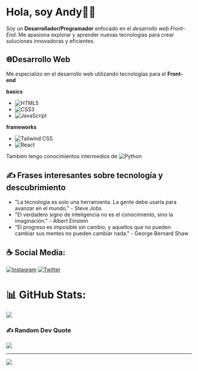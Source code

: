 # Hola, soy Andy🧑🏻
Soy un **Desarrollador/Programador** enfocado en el *desarrollo web Front-End*. Me apasiona explorar y aprender nuevas tecnologías para crear soluciones innovadoras y eficientes.

## 🌐Desarrollo Web
Me especializo en el desarrollo web utilizando tecnologías para el **Front-end**

**basics**
- ![HTML5](https://img.shields.io/badge/html5-F13300.svg?style=for-the-badge&logo=html5&logoColor=white)
- ![CSS3](https://img.shields.io/badge/css3-0022aa.svg?style=for-the-badge&logo=css3&logoColor=white)
- ![JavaScript](https://img.shields.io/badge/javascript-%23323330.svg?style=for-the-badge&logo=javascript&logoColor=%23F7DF1E)

**frameworks**
- ![Tailwind CSS](https://img.shields.io/badge/TailwindCSS-eeeeff.svg?style=for-the-badge&logo=tailwindcss&logoColor=00aaff)
- ![React](https://img.shields.io/badge/react-000533.svg?style=for-the-badge&logo=react&logoColor=1BCAE9)

Tambien tengo conocimientos intermedios de ![Python](https://img.shields.io/badge/python-2270Aa?style=for-the-badge&logo=python&logoColor=ffdd54) 

## ✍️ Frases interesantes sobre tecnología y descubrimiento

- "La tecnología es solo una herramienta. La gente debe usarla para avanzar en el mundo." - Steve Jobs
- "El verdadero signo de inteligencia no es el conocimiento, sino la imaginación." - Albert Einstein
- "El progreso es imposible sin cambio, y aquellos que no pueden cambiar sus mentes no pueden cambiar nada." - George Bernard Shaw


##  ☕ Social Media:
[![Instagram](https://img.shields.io/badge/Instagram-%23E4405F.svg?logo=Instagram&logoColor=white)](https://instagram.com/andy05.2.2) [![Twitter](https://img.shields.io/badge/Twitter-%231DA1F2.svg?logo=Twitter&logoColor=white)](https://twitter.com/4nd1) 

# 📊 GitHub Stats:
![](https://github-readme-stats.vercel.app/api/top-langs/?username=andev-code&theme=dark&hide_border=false&include_all_commits=false&count_private=false&layout=compact)

### ✍️ Random Dev Quote
![](https://quotes-github-readme.vercel.app/api?type=vetical&theme=radical)

---
[![](https://visitcount.itsvg.in/api?id=4nd1-dev&icon=5&color=6)](https://visitcount.itsvg.in)
